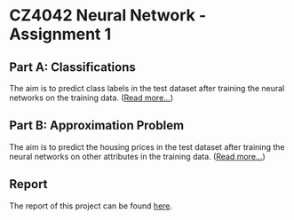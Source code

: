 # CZ4042 Neural Network - Assignment 1

## Part A: Classifications

The aim is to predict class labels in the test dataset after training the neural networks on the training data. ([Read more...](problem_1_classifications))

## Part B: Approximation Problem

The aim is to predict the housing prices in the test dataset after training the neural networks on other attributes in the training data. ([Read more...](problem_2_regression))

## Report

The report of this project can be found [here](https://docs.google.com/document/d/1rgMr-e1HttDRdldBMkiCYVRUA7ntsd0X9WGP5wfl0vU/edit?usp=sharing).
